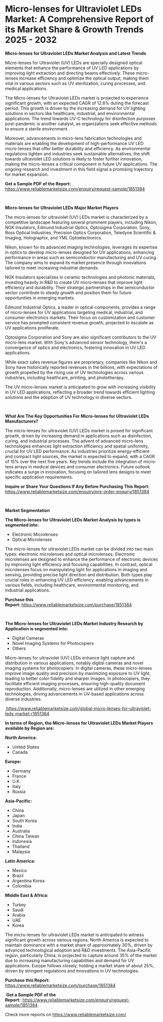 <p><h1>Micro-lenses for Ultraviolet LEDs Market: A Comprehensive Report of its Market Share & Growth Trends 2025 - 2032</h1></p><p><strong>Micro-lenses for Ultraviolet LEDs Market Analysis and Latest Trends</strong></p>
<p><p>Micro-lenses for Ultraviolet (UV) LEDs are specially designed optical elements that enhance the performance of UV LED applications by improving light extraction and directing beams effectively. These micro-lenses increase efficiency and optimize the optical output, making them vital in various sectors such as UV sterilization, curing processes, and medical applications.</p><p>The Micro-lenses for Ultraviolet LEDs market is projected to experience significant growth, with an expected CAGR of 12.6% during the forecast period. This growth is driven by the increasing demand for UV lighting solutions in sectors like healthcare, industrial, and environmental applications. The trend towards UV-C technology for disinfection purposes post-pandemic is another catalyst, as organizations seek effective methods to ensure a sterile environment.</p><p>Moreover, advancements in micro-lens fabrication technologies and materials are enabling the development of high-performance UV LED micro-lenses that offer better durability and efficiency. As environmental regulations tighten and industries seek sustainable alternatives, the shift towards ultraviolet LED solutions is likely to foster further innovation, making the micro-lenses a critical component in future UV applications. The ongoing research and investment in this field signal a promising trajectory for market expansion.</p></p>
<p><strong>Get a Sample PDF of the Report:&nbsp;</strong> <a href="https://www.reliablemarketsize.com/enquiry/request-sample/1851384?utm_campaign=3382&utm_medium=2&utm_source=Github&utm_content=ia&utm_term=26032025&utm_id=micro-lenses-for-ultraviolet-leds">https://www.reliablemarketsize.com/enquiry/request-sample/1851384</a></p>
<p>&nbsp;</p>
<p><strong>Micro-lenses for Ultraviolet LEDs Major Market Players</strong></p>
<p><p>The micro-lenses for ultraviolet (UV) LEDs market is characterized by a competitive landscape featuring several prominent players, including Nikon, NGK Insulators, Edmund Industrial Optics, Optosigma Corporation, Sony, Ross Optical Industries, Precision Optics Corporation, Teledyne Scientific & Imaging, Holographix, and YML Optoelectronics. </p><p>Nikon, known for its advanced imaging technologies, leverages its expertise in optics to develop micro-lenses designed for UV applications, enhancing performance in areas such as semiconductor manufacturing and UV curing. The company aims to expand its market presence through innovations tailored to meet increasing industrial demands.</p><p>NGK Insulators specializes in ceramic technologies and photonic materials, investing heavily in R&D to create UV micro-lenses that improve light efficiency and durability. Their strategic partnerships in the semiconductor sector contribute to steady growth and position them for future opportunities in emerging markets.</p><p>Edmund Industrial Optics, a leader in optical components, provides a range of micro-lenses for UV applications targeting medical, industrial, and consumer electronics markets. Their focus on customization and customer service has prompted consistent revenue growth, projected to escalate as UV applications proliferate.</p><p>Optosigma Corporation and Sony are also significant contributors to the UV micro-lens market. With Sony's advanced sensor technology, there's a convergence of optics and electronics, fostering innovation in UV LED applications. </p><p>While exact sales revenue figures are proprietary, companies like Nikon and Sony have historically reported revenues in the billions, with expectations of growth propelled by the rising use of UV technologies across various industries, including healthcare, printing, and phototherapy.</p><p>The UV micro-lenses market is anticipated to grow with increasing visibility in UV LED applications, reflecting a broader trend towards efficient lighting solutions and the adoption of UV technology in diverse sectors.</p></p>
<p>&nbsp;</p>
<p><strong>What Are The Key Opportunities For Micro-lenses for Ultraviolet LEDs Manufacturers?</strong></p>
<p><p>The micro-lenses for ultraviolet (UV) LEDs market is poised for significant growth, driven by increasing demand in applications such as disinfection, curing, and industrial processes. The advent of advanced micro-lens technologies enhances light extraction efficiency and spatial uniformity, crucial for UV LED performance. As industries prioritize energy-efficient and compact light sources, the market is expected to expand, with a CAGR of 15% over the next five years. Key trends include the integration of micro-lens arrays in medical devices and consumer electronics. Future outlook indicates a surge in innovation, focusing on tailored lens designs to meet specific application requirements.</p></p>
<p><strong>Inquire or Share Your Questions If Any Before Purchasing This Report:</strong> <a href="https://www.reliablemarketsize.com/enquiry/pre-order-enquiry/1851384?utm_campaign=3382&utm_medium=2&utm_source=Github&utm_content=ia&utm_term=26032025&utm_id=micro-lenses-for-ultraviolet-leds">https://www.reliablemarketsize.com/enquiry/pre-order-enquiry/1851384</a></p>
<p>&nbsp;</p>
<p><strong>Market Segmentation</strong></p>
<p><strong>The Micro-lenses for Ultraviolet LEDs Market Analysis by types is segmented into:</strong></p>
<p><ul><li>Electronic Microlenses</li><li>Optical Microlenses</li></ul></p>
<p><p>The micro-lenses for ultraviolet LEDs market can be divided into two main types: electronic microlenses and optical microlenses. Electronic microlenses are designed to enhance the performance of electronic devices by improving light efficiency and focusing capabilities. In contrast, optical microlenses focus on manipulating light for applications in imaging and sensing, providing precise light direction and distribution. Both types play crucial roles in enhancing UV LED efficiency, enabling advancements in various fields, including healthcare, environmental monitoring, and industrial applications.</p></p>
<p><strong>Purchase this Report:&nbsp;</strong><a href="https://www.reliablemarketsize.com/purchase/1851384?utm_campaign=3382&utm_medium=2&utm_source=Github&utm_content=ia&utm_term=26032025&utm_id=micro-lenses-for-ultraviolet-leds">https://www.reliablemarketsize.com/purchase/1851384</a></p>
<p>&nbsp;</p>
<p><strong>The Micro-lenses for Ultraviolet LEDs Market Industry Research by Application is segmented into:</strong></p>
<p><ul><li>Digital Cameras</li><li>Novel Imaging Systems for Photocopiers</li><li>Others</li></ul></p>
<p><p>Micro-lenses for ultraviolet (UV) LEDs enhance light capture and distribution in various applications, notably digital cameras and novel imaging systems for photocopiers. In digital cameras, these micro-lenses improve image quality and precision by maximizing exposure to UV light, leading to better color fidelity and sharper images. In photocopiers, they facilitate efficient imaging processes, ensuring high-quality document reproduction. Additionally, micro-lenses are utilized in other emerging technologies, driving advancements in UV-based applications across diverse industries.</p></p>
<p><a href="https://www.reliablemarketsize.com/global-micro-lenses-for-ultraviolet-leds-market-r1851384?utm_campaign=3382&utm_medium=2&utm_source=Github&utm_content=ia&utm_term=26032025&utm_id=micro-lenses-for-ultraviolet-leds">&nbsp;https://www.reliablemarketsize.com/global-micro-lenses-for-ultraviolet-leds-market-r1851384</a></p>
<p><strong>In terms of Region, the Micro-lenses for Ultraviolet LEDs Market Players available by Region are:</strong></p>
<p>
    <p> <strong> North America: </strong>
        <ul>
            <li>United States</li>
            <li>Canada</li>
        </ul>
        </p> 
    <p> <strong> Europe: </strong>
        <ul>
            <li>Germany</li>
            <li>France</li>
            <li>U.K.</li>
            <li>Italy</li>
            <li>Russia</li>
        </ul>
        </p> 
    <p> <strong> Asia-Pacific: </strong>
        <ul>
            <li>China</li>
            <li>Japan</li>
            <li>South Korea</li>
            <li>India</li>
            <li>Australia</li>
            <li>China Taiwan</li>
            <li>Indonesia</li>
            <li>Thailand</li>
            <li>Malaysia</li>
        </ul>
        </p> 
    <p> <strong> Latin America: </strong>
        <ul>
            <li>Mexico</li>
            <li>Brazil</li>
            <li>Argentina Korea</li>
            <li>Colombia</li>
        </ul>
        </p> 
    <p> <strong> Middle East & Africa: </strong>
        <ul>
            <li>Turkey</li>
            <li>Saudi</li>
            <li>Arabia</li>
            <li>UAE</li>
            <li>Korea</li>
        </ul>
    </p>
    </p>
<p><p>The micro-lenses for ultraviolet LEDs market is anticipated to witness significant growth across various regions. North America is expected to maintain dominance with a market share of approximately 30%, driven by advanced technological adoption and R&D investments. The Asia-Pacific region, particularly China, is projected to capture around 35% of the market due to increasing manufacturing capabilities and demand for UV applications. Europe follows closely, holding a market share of about 25%, driven by stringent regulations and innovations in UV technologies.</p></p>
<p><strong>Purchase this Report: </strong><a href="https://www.reliablemarketsize.com/purchase/1851384?utm_campaign=3382&utm_medium=2&utm_source=Github&utm_content=ia&utm_term=26032025&utm_id=micro-lenses-for-ultraviolet-leds">https://www.reliablemarketsize.com/purchase/1851384</a></p>
<p>&nbsp;<strong>Get a Sample PDF of the Report:&nbsp;&nbsp;</strong><a href="https://www.reliablemarketsize.com/enquiry/request-sample/1851384?utm_campaign=3382&utm_medium=2&utm_source=Github&utm_content=ia&utm_term=26032025&utm_id=micro-lenses-for-ultraviolet-leds">https://www.reliablemarketsize.com/enquiry/request-sample/1851384</a></p>
<p><strong></strong></p>
<p>Check more reports on <a href="https://www.reliablemarketsize.com/?utm_campaign=3382&utm_medium=2&utm_source=Github&utm_content=ia&utm_term=26032025&utm_id=micro-lenses-for-ultraviolet-leds">https://www.reliablemarketsize.com/</a></p>